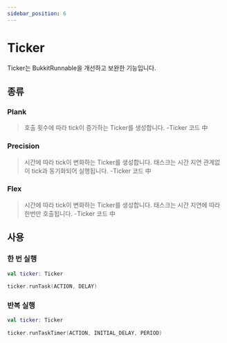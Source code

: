 ```yaml
---
sidebar_position: 6
---
```


# Ticker

Ticker는 BukkitRunnable을 개선하고 보완한 기능입니다.

## 종류
### Plank
> 호출 횟수에 따라 tick이 증가하는 Ticker를 생성합니다. -Ticker 코드 中

### Precision
> 시간에 따라 tick이 변화하는 Ticker를 생성합니다. 태스크는 시간 지연 관계없이 tick과 동기화되어 실행됩니다. -Ticker 코드 中

### Flex
> 시간에 따라 tick이 변화하는 Ticker를 생성합니다. 태스크는 시간 지연에 따라 한번만 호출됩니다. -Ticker 코드 中

## 사용
### 한 번 실행
```kotlin
val ticker: Ticker
    
ticker.runTask(ACTION, DELAY)
```

### 반복 실행
```kotlin
val ticker: Ticker
    
ticker.runTaskTimer(ACTION, INITIAL_DELAY, PERIOD)
```

